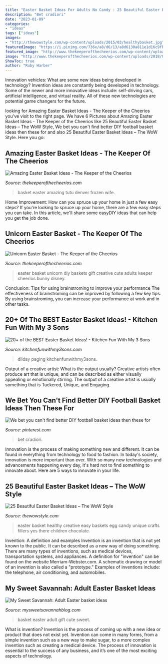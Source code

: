 ```yaml
---
title: "Easter Basket Ideas For Adults No Candy : 25 Beautiful Easter Basket Ideas – The Wow Style"
description: "Bet cradiori"
date: "2023-01-09"
categories:
- "ideas"
tags: ["ideas"]
images:
- "http://thewowstyle.com/wp-content/uploads/2015/03/healthybasket.jpg"
featuredImage: "https://i.pinimg.com/736x/a8/d6/13/a8d6130a811e1d16c9fbd717b02078a0.jpg"
featured_image: "http://www.thekeeperofthecheerios.com/wp-content/uploads/2017/01/Amazing-Easter-Basket-ideas-1.jpg"
image: "http://www.thekeeperofthecheerios.com/wp-content/uploads/2018/02/unicorn-basket-5.jpg"
ShowToc: true
author: "Ruby Harber"
---
```



Innovation vehicles: What are some new ideas being developed in technology?
Invention ideas are constantly being developed in technology. Some of the newer and more innovative ideas include: self-driving cars, artificial intelligence, and virtual reality. All of these new technologies are potential game changers for the future.

	

		
looking for Amazing Easter Basket Ideas - The Keeper of the Cheerios you've visit to the right page. We have 6 Pictures about Amazing Easter Basket Ideas - The Keeper of the Cheerios like 25 Beautiful Easter Basket Ideas – The WoW Style, We bet you can&#039;t find better DIY football basket ideas then these for and also 25 Beautiful Easter Basket Ideas – The WoW Style. Here you go:
		
    
## Amazing Easter Basket Ideas - The Keeper Of The Cheerios

<img loading=lazy src="http://www.thekeeperofthecheerios.com/wp-content/uploads/2017/01/Amazing-Easter-Basket-ideas-1.jpg" onerror="this.onerror=null;this.src='https://tse2.mm.bing.net/th?id=OIP.g7IXVjRtGhdoX1JY_RpOkgHaRx&amp;pid=15.1';" alt="Amazing Easter Basket Ideas - The Keeper of the Cheerios">

_Source: thekeeperofthecheerios.com_

>basket easter amazing tutu denver frozen wife. 

	

Home Improvement: How can you spruce up your home in just a few easy steps?
If you're looking to spruce up your home, there are a few easy steps you can take. In this article, we'll share some easyDIY ideas that can help you get the job done.

    
## Unicorn Easter Basket - The Keeper Of The Cheerios

<img loading=lazy src="http://www.thekeeperofthecheerios.com/wp-content/uploads/2018/02/unicorn-basket-5.jpg" onerror="this.onerror=null;this.src='https://tse1.mm.bing.net/th?id=OIP.GEeB_GMMa0_zg3YZB0UWPAHaHo&amp;pid=15.1';" alt="Unicorn Easter Basket - The Keeper of the Cheerios">

_Source: thekeeperofthecheerios.com_

>easter basket unicorn diy baskets gift creative cute adults keeper cheerios bunny disney. 

	

Conclusion: Tips for using brainstroming to improve your performance
The effectiveness of brainstroming can be improved by following a few key tips. By using brainstroming, you can increase your performance at work and in other tasks.

    
## 20+ Of The BEST Easter Basket Ideas! - Kitchen Fun With My 3 Sons

<img loading=lazy src="https://kitchenfunwithmy3sons.com/wp-content/uploads/2017/03/the-best-easter-basket-ideas-15.jpg" onerror="this.onerror=null;this.src='https://tse1.mm.bing.net/th?id=OIP._Q9SSHy60rfX8SQ1T3za-QHaJ8&amp;pid=15.1';" alt="20+ of the BEST Easter Basket Ideas! - Kitchen Fun With My 3 Sons">

_Source: kitchenfunwithmy3sons.com_

>dilday paging kitchenfunwithmy3sons. 

	

Output of a creative artist: What is the output usually?
Creative artists often produce art that is unique, and can be described as either visually appealing or emotionally stirring. The output of a creative artist is usually something that is Tuckered, Unique, and Engaging.

    
## We Bet You Can&#039;t Find Better DIY Football Basket Ideas Then These For

<img loading=lazy src="https://i.pinimg.com/736x/a8/d6/13/a8d6130a811e1d16c9fbd717b02078a0.jpg" onerror="this.onerror=null;this.src='https://tse3.mm.bing.net/th?id=OIP.SQtkrTUthMmaeugQVX0COwHaLH&amp;pid=15.1';" alt="We bet you can&#039;t find better DIY football basket ideas then these for">

_Source: pinterest.com_

>bet cradiori. 

	

Innovation is the process of making something new and different. It can be found in everything from technology to food to fashion. In today's society, innovation is more important than ever. With so many new technologies and advancements happening every day, it's hard not to find something to innovate about. Here are 5 ways to innovate in your life.

    
## 25 Beautiful Easter Basket Ideas – The WoW Style

<img loading=lazy src="http://thewowstyle.com/wp-content/uploads/2015/03/healthybasket.jpg" onerror="this.onerror=null;this.src='https://tse4.mm.bing.net/th?id=OIP.5Nu--a6QQ6Te1OEVIB6JfgHaFL&amp;pid=15.1';" alt="25 Beautiful Easter Basket Ideas – The WoW Style">

_Source: thewowstyle.com_

>easter basket healthy creative easy baskets egg candy unique crafts fillers yes there children chocolate. 

	

Invention: A definition and examples
Invention is an invention that is not yet known to the public. It can be described as a new way of doing something. There are many types of inventions, such as medical devices, transportation systems, and appliances. 
A definition for "invention" can be found on the website Merriam-Webster.com. A schematic drawing or model of an invention is also called a "prototype." 
Examples of inventions include: the telephone, air conditioning, and automobiles.

    
## My Sweet Savannah: Adult Easter Basket Ideas

<img loading=lazy src="https://3.bp.blogspot.com/-U37R_f474bU/XJ04Ens94ZI/AAAAAAAAdN0/zjR5Nrzv3Jobhnghyq2G0lrjBQymJ6wKACLcBGAs/s1600/fullsizeoutput_7512.jpeg" onerror="this.onerror=null;this.src='https://tse3.mm.bing.net/th?id=OIP.SDSGBLkIyZKDWgHqLKxgRAHaLH&amp;pid=15.1';" alt="My Sweet Savannah: Adult Easter basket ideas">

_Source: mysweetsavannahblog.com_

>basket easter adult gift cute sweet. 

	

What is invention?
Invention is the process of coming up with a new idea or product that does not exist yet. Invention can come in many forms, from a simple invention such as a new way to make sugar, to a more complex invention such as creating a medical device. The process of innovation is essential to the success of any business, and it’s one of the most exciting aspects of technology.

